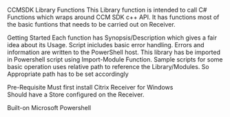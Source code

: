 CCMSDK Library Functions
	This Library function is intended to call C# Functions which wraps around CCM SDK c++ API. It has functions most of the basic funtions that needs to be carried out on Receiver.

Getting Started
	Each function has Synopsis/Description which gives a fair idea about its Usage. 
Script inicludes basic error handling. Errors and information are written to the PowerShell host.
This library has be imported in Powershell script using Import-Module Function. 
Sample scripts for some basic operation uses relative path to reference the Library/Modules. So Appropriate path has to be set accordingly

Pre-Requisite
	Must first install Citrix Receiver for Windows	
	Should have a Store configured on the Receiver.


Built-on
	Microsoft Powershell